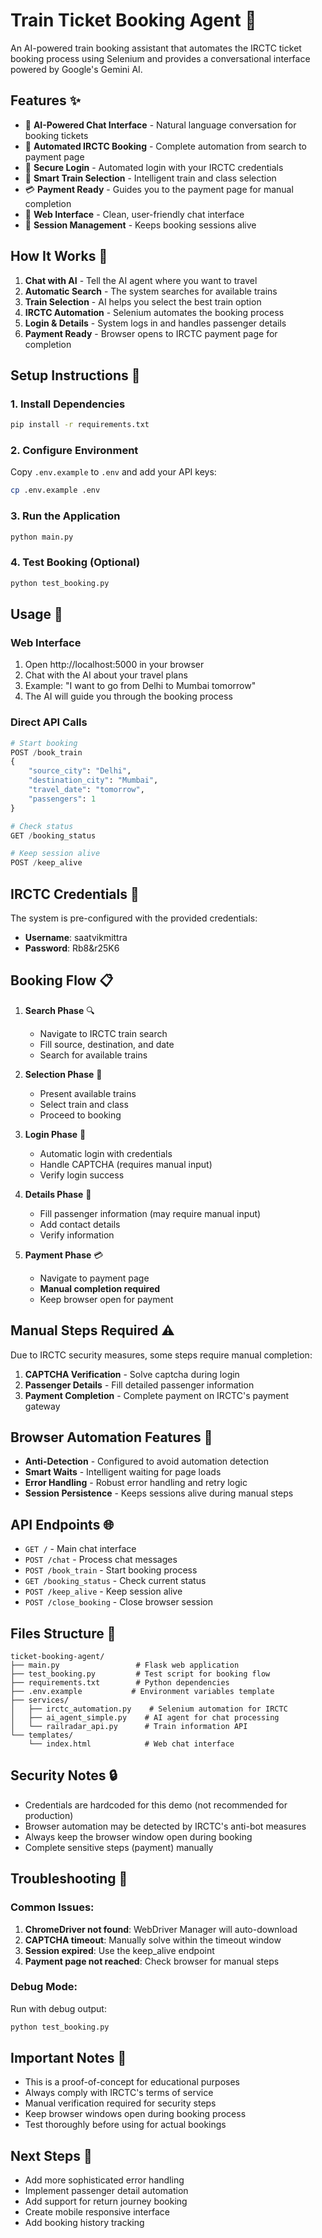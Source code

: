 # Train Ticket Booking Agent 🚄

An AI-powered train booking assistant that automates the IRCTC ticket booking process using Selenium and provides a conversational interface powered by Google's Gemini AI.

## Features ✨

- 🤖 **AI-Powered Chat Interface** - Natural language conversation for booking tickets
- 🚂 **Automated IRCTC Booking** - Complete automation from search to payment page
- 🔐 **Secure Login** - Automated login with your IRCTC credentials
- 🎯 **Smart Train Selection** - Intelligent train and class selection
- 💳 **Payment Ready** - Guides you to the payment page for manual completion
- 📱 **Web Interface** - Clean, user-friendly chat interface
- 🔄 **Session Management** - Keeps booking sessions alive

## How It Works 🎯

1. **Chat with AI** - Tell the AI agent where you want to travel
2. **Automatic Search** - The system searches for available trains
3. **Train Selection** - AI helps you select the best train option
4. **IRCTC Automation** - Selenium automates the booking process
5. **Login & Details** - System logs in and handles passenger details
6. **Payment Ready** - Browser opens to IRCTC payment page for completion

## Setup Instructions 🚀

### 1. Install Dependencies
```bash
pip install -r requirements.txt
```

### 2. Configure Environment
Copy `.env.example` to `.env` and add your API keys:
```bash
cp .env.example .env
```

### 3. Run the Application
```bash
python main.py
```

### 4. Test Booking (Optional)
```bash
python test_booking.py
```

## Usage 💬

### Web Interface
1. Open http://localhost:5000 in your browser
2. Chat with the AI about your travel plans
3. Example: "I want to go from Delhi to Mumbai tomorrow"
4. The AI will guide you through the booking process

### Direct API Calls
```python
# Start booking
POST /book_train
{
    "source_city": "Delhi",
    "destination_city": "Mumbai", 
    "travel_date": "tomorrow",
    "passengers": 1
}

# Check status
GET /booking_status

# Keep session alive
POST /keep_alive
```

## IRCTC Credentials 🔐

The system is pre-configured with the provided credentials:
- **Username**: saatvikmittra
- **Password**: Rb8&r25K6

## Booking Flow 📋

1. **Search Phase** 🔍
   - Navigate to IRCTC train search
   - Fill source, destination, and date
   - Search for available trains

2. **Selection Phase** 🚂
   - Present available trains
   - Select train and class
   - Proceed to booking

3. **Login Phase** 🔐
   - Automatic login with credentials
   - Handle CAPTCHA (requires manual input)
   - Verify login success

4. **Details Phase** 👥
   - Fill passenger information (may require manual input)
   - Add contact details
   - Verify information

5. **Payment Phase** 💳
   - Navigate to payment page
   - **Manual completion required**
   - Keep browser open for payment

## Manual Steps Required ⚠️

Due to IRCTC security measures, some steps require manual completion:

1. **CAPTCHA Verification** - Solve captcha during login
2. **Passenger Details** - Fill detailed passenger information
3. **Payment Completion** - Complete payment on IRCTC's payment gateway

## Browser Automation Features 🤖

- **Anti-Detection** - Configured to avoid automation detection
- **Smart Waits** - Intelligent waiting for page loads
- **Error Handling** - Robust error handling and retry logic
- **Session Persistence** - Keeps sessions alive during manual steps

## API Endpoints 🌐

- `GET /` - Main chat interface
- `POST /chat` - Process chat messages
- `POST /book_train` - Start booking process
- `GET /booking_status` - Check current status
- `POST /keep_alive` - Keep session alive
- `POST /close_booking` - Close browser session

## Files Structure 📁

```
ticket-booking-agent/
├── main.py                 # Flask web application
├── test_booking.py         # Test script for booking flow
├── requirements.txt        # Python dependencies
├── .env.example           # Environment variables template
├── services/
│   ├── irctc_automation.py    # Selenium automation for IRCTC
│   ├── ai_agent_simple.py    # AI agent for chat processing  
│   └── railradar_api.py      # Train information API
└── templates/
    └── index.html            # Web chat interface
```

## Security Notes 🔒

- Credentials are hardcoded for this demo (not recommended for production)
- Browser automation may be detected by IRCTC's anti-bot measures
- Always keep the browser window open during booking
- Complete sensitive steps (payment) manually

## Troubleshooting 🔧

### Common Issues:
1. **ChromeDriver not found**: WebDriver Manager will auto-download
2. **CAPTCHA timeout**: Manually solve within the timeout window
3. **Session expired**: Use the keep_alive endpoint
4. **Payment page not reached**: Check browser for manual steps

### Debug Mode:
Run with debug output:
```bash
python test_booking.py
```

## Important Notes 📌

- This is a proof-of-concept for educational purposes
- Always comply with IRCTC's terms of service
- Manual verification required for security steps
- Keep browser windows open during booking process
- Test thoroughly before using for actual bookings

## Next Steps 🎯

- Add more sophisticated error handling
- Implement passenger detail automation
- Add support for return journey booking
- Create mobile responsive interface
- Add booking history tracking